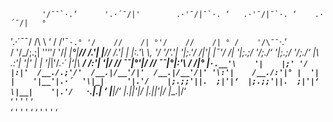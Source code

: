            '/¯¯`·.‘      '.·´¯/|'        .·'¯/|¯`·. ‘   .·'¯/|¯`·. ‘    .·´¯/|   °    
   '.·´¯¯\/ /\     \ ‘   /    /\'¯`·.° '/    //    /| °'/    //    /| ° /    '/\¯¯`·.‘  
  /     '/\_/;.;|    '\'‘'/    '/_|     |°|__//    /.'|  |__//    /.'|  |     |:.'\     \‚ 
'/     '/'.'| '|;.'/     /|'|     |¯'/    /| '|;.;/   '/;./‘  '|;.;/   '/;./‘  |\    \.:'|     '|' 
|      | '\|_|'/__.·´ |‘|\ __\/    /:'| '|_/   // ¯¯|°'|_/   // ¯¯|°|:'\ __\/     /|°
|`·.__'\    '|    |;' '/ |:|'  /__./.;'/'  /__.|/__'/|'  /__.|/__'/|' '\:'|    /__./:'|°
|  '|    |    '|__'|.·´  '\|_|     '|.'/    |;.;;'||.  ;|'|‘  |;.;;'||.  ;|'|‘   \|__|    '|.'/  
`·.|__.|   ‘               |___|/‘     |__.||__'|/   |__.||__'|/         |__.|/‘   
                  ‘             '               '               '                ‘         
    ‘                   '                            '               '                   ‘ 
           ‘                            ' '               '              ‘                 
